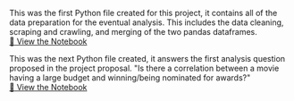 This was the first Python file created for this project, it contains all of the data preparation for the eventual analysis. This includes the data cleaning, scraping and crawling, and merging of the two pandas dataframes.  
[📓 View the Notebook](juroe_project_proposal.ipynb)

This was the next Python file created, it answers the first analysis question proposed in the project proposal. "Is there a correlation between a movie having a large budget and winning/being nominated for awards?"  
[📓 View the Notebook](juroe_project_check_in.ipynb)

